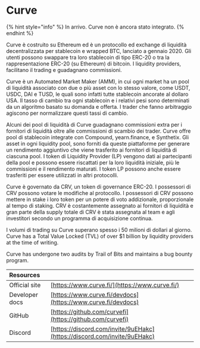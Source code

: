 # Curve

{% hint style="info" %}
In arrivo. Curve non è ancora stato integrato.
{% endhint %}

Curve è costruito su Ethereum ed è un protocollo ed exchange di liquidità decentralizzata per stablecoin e wrapped BTC, lanciato a gennaio 2020. Gli utenti possono swappare tra loro stablecoin di tipo ERC-20 o tra la rappresentazione ERC-20 (su Ethereum) di bitcoin. I liquidity providers, facilitano il trading e guadagnano commissioni.

Curve è un Automated Market Maker \(AMM\), in cui ogni market ha un pool di liquidità associato con due o più asset con lo stesso valore, come USDT, USDC, DAI e TUSD, le quali sono infatti tutte stablecoin ancorate al dollaro USA. Il tasso di cambio tra ogni stablecoin e i relativi pesi sono determinati da un algoritmo basato su domanda e offerta. I trader che fanno arbitraggio agiscono per normalizzare questi tassi di cambio.

Alcuni dei pool di liquidità di Curve guadagnano commissioni extra per i fornitori di liquidità oltre alle commissioni di scambio dei trader. Curve offre pool di stablecoin integrate con Compound, yearn.finance, e Synthetix. Gli asset in ogni liquidity pool, sono forniti da queste piattaforme per generare un rendimento aggiuntivo che viene trasferito ai fornitori di liquidità di ciascuna pool. I token di Liquidity Provider \(LP\) vengono dati ai partecipanti della pool e possono essere riscattati per la loro liquidità iniziale, più le commissioni e il rendimento maturati. I token LP possono anche essere trasferiti per essere utilizzati in altri protocolli.

Curve è governato da CRV, un token di governance ERC-20. I possessori di CRV possono votare le modifiche al protocollo. I possessori di CRV possono mettere in stake i loro token per un potere di voto addizionale, proporzionale al tempo di staking. CRV è costantemente assegnato ai fornitori di liquidità e gran parte della supply totale di CRV è stata assegnata al team e agli investitori secondo un programma di acquisizione continua.

I volumi di trading su Curve superano spesso i 50 milioni di dollari al giorno. Curve has a Total Value Locked \(TVL\) of over $1 billion by liquidity providers at the time of writing.

Curve has undergone two audits by Trail of Bits and maintains a bug bounty program.

| Resources      |                                                                          |
|:-------------- |:------------------------------------------------------------------------ |
| Official site  | [https://www.curve.fi/](https://www.curve.fi/)                           |
| Developer docs | [https://www.curve.fi/devdocs](https://www.curve.fi/devdocs)             |
| GitHub         | [https://github.com/curvefi](https://github.com/curvefi)                 |
| Discord        | [https://discord.com/invite/9uEHakc](https://discord.com/invite/9uEHakc) |

